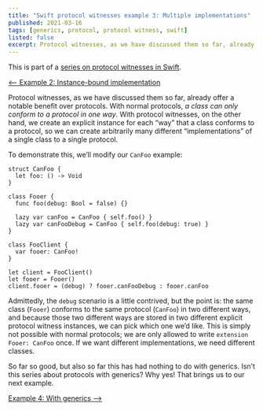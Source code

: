 ```yaml
---
title: "Swift protocol witnesses example 3: Multiple implementations"
published: 2021-03-16
tags: [generics, protocol, protocol witness, swift]
listed: false
excerpt: Protocol witnesses, as we have discussed them so far, already offer a notable benefit over protocols. With normal protocols, a class can only conform to a protocol in one way. With protocol witnesses, on the other hand, we create an explicit instance for each way that a class conforms to a protocol, so we can create arbitrarily many different implementations of a single class to a single protocol.
---
```

This is part of a [series on protocol witnesses in Swift](/swift-protocol-witnesses/).

[<-- Example 2: Instance-bound implementation](/swift-protocol-witnesses/swift-protocol-witnesses-2/)

Protocol witnesses, as we have discussed them so far, already offer a notable benefit over protocols. With normal protocols, *a class can only conform to a protocol in one way*. With protocol witnesses, on the other hand, we create an explicit instance for each “way” that a class conforms to a protocol, so we can create arbitrarily many different “implementations” of a single class to a single protocol.

To demonstrate this, we’ll modify our `CanFoo` example:

```
struct CanFoo {
  let foo: () -> Void
}

class Fooer {
  func foo(debug: Bool = false) {}

  lazy var canFoo = CanFoo { self.foo() }
  lazy var canFooDebug = CanFoo { self.foo(debug: true) }
}

class FooClient {
  var fooer: CanFoo!
}

let client = FooClient()
let fooer = Fooer()
client.fooer = (debug) ? fooer.canFooDebug : fooer.canFoo
```

Admittedly, the `debug` scenario is a little contrived, but the point is: the same class (`Fooer`) conforms to the same protocol (`CanFoo`) in two different ways, and because those two different ways are stored in two different explicit protocol witness instances, we can pick which one we’d like. This is simply not possible with normal protocols; we are only allowed to write `extension Fooer: CanFoo` once. If we want different implementations, we need different classes.

So far so good, but also so far this has had nothing to do with generics. Isn’t this series about protocols with generics? Why yes! That brings us to our next example.

[Example 4: With generics -->](/swift-protocol-witnesses/swift-protocol-witnesses-4/)